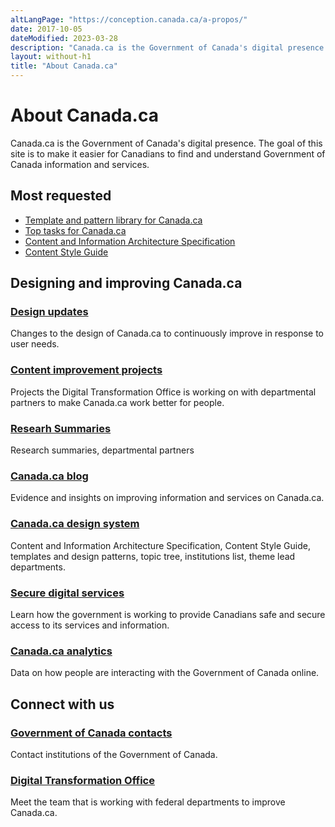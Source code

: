 ```yaml
---
altLangPage: "https://conception.canada.ca/a-propos/"
date: 2017-10-05
dateModified: 2023-03-28
description: "Canada.ca is the Government of Canada's digital presence."
layout: without-h1
title: "About Canada.ca"
---
```

<h1 property="name headline" id="wb-cont" dir="ltr">About Canada.ca</h1>
<div class="row profile">
  <div class="col-md-8">
    <p>Canada.ca is the Government of Canada's digital presence. The goal of this site is to make it easier for Canadians to find and understand Government of Canada information and services.</p>
  </div>
</div>
<div class="row">
  <div class="col-md-4 col-xs-12 pull-right">
    <section class="lnkbx">
      <h2>Most requested</h2>
      <ul>
        <li><a href="{{ site.url }}/pattern-library.html">Template and pattern library for Canada.ca</a></li>
        <li><a href="{{ site.url }}/about/top-tasks-for-canada-ca.html">Top tasks for Canada.ca</a></li>
        <li><a href="{{ site.url }}/architecture/canada-content-information-architecture-specification.html">Content and Information Architecture Specification</a></li>
        <li><a href="{{ site.url }}/style-guide/">Content Style Guide</a></li>
      </ul>
    </section>
  </div>
  <section class="col-md-8 pull-left gc-drmt">
    <h2>Designing and improving Canada.ca</h2>
    <div class="wb-eqht row">
      <div class="col-md-6">
        <section>
          <h3 class="h5"><a href="{{ site.url }}/about/latest-changes.html">Design updates</a></h3>
          <p>Changes to the design of Canada.ca to continuously improve in response to user needs.</p>
        </section>
      </div>
      <div class="col-md-6">
        <section>
          <h3 class="h5"><a href="{{ site.urlblogca }}/pages/project-overview.html">Content improvement projects</a></h3>
          <p>Projects the Digital Transformation Office is working on with departmental partners to make Canada.ca work better for people.</p>
        </section>
      </div>
      <div class="col-md-6">
        <section>
          <h3 class="h5"><a href="{{ site.url }}/research-summaries/">Researh Summaries</a></h3>
          <p>Research summaries, departmental partners</p>
        </section>
      </div>
      <div class="clearfix"></div>
      <div class="col-md-6">
        <section>
          <h3 class="h5"><a href="{{ site.urlblogca }}">Canada.ca blog</a></h3>
          <p>Evidence and insights on improving information and services on Canada.ca. </p>
        </section>
      </div>
      <div class="col-md-6">
        <section>
          <h3 class="h5"><a href="{{ site.url }}/">Canada.ca design system</a></h3>
          <p>Content and Information Architecture Specification, Content Style Guide, templates and design patterns, topic tree, institutions list, theme lead departments.</p>
        </section>
      </div>
      <div class="clearfix"></div>
      <div class="col-md-6">
        <section>
          <h3 class="h5"><a href="{{ site.urlcanadaca }}/en/government/about/secure-digital-services.html">Secure digital services</a></h3>
          <p>Learn how the government is working to provide Canadians safe and secure access to its services and information.</p>
        </section>
      </div>
      <div class="col-md-6">
        <section>
          <h3 class="h5"><a href="{{ site.urlcanadaca }}/en/analytics.html">Canada.ca analytics</a></h3>
          <p>Data on how people are interacting with the Government of Canada online.</p>
        </section>
      </div>
    </div>
  </section>
  <div class="clearfix"></div>
  <section class="col-md-8 pull-left gc-drmt">
    <h2>Connect with us</h2>
    <div class="wb-eqht row">
      <div class="col-md-6">
        <section>
          <h3 class="h5"><a href="{{ site.urlcanadaca }}/en/contact.html">Government of Canada contacts</a></h3>
          <p>Contact institutions of the Government of Canada.</p>
        </section>
      </div>
      <div class="col-md-6">
        <section>
          <h3 class="h5"><a href="{{ site.url }}/about/digital-transformation-office.html">Digital Transformation Office</a></h3>
          <p>Meet the team that is working with federal departments to improve Canada.ca.</p>
        </section>
      </div>
    </div>
  </section>
</div>
